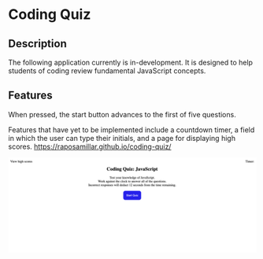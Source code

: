 # Coding Quiz

## Description
The following application currently is in-development.  It is designed to help students of coding review fundamental JavaScript concepts.

## Features
When pressed, the start button advances to the first of five questions.

Features that have yet to be implemented include a countdown timer, a field in which the user can type their initials, and a page for displaying high scores.
https://raposamillar.github.io/coding-quiz/

![alt=" "](assets/images/coding-quiz-screenshot.png)